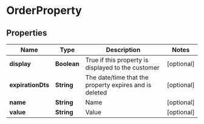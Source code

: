 
# OrderProperty

## Properties
Name | Type | Description | Notes
------------ | ------------- | ------------- | -------------
**display** | **Boolean** | True if this property is displayed to the customer |  [optional]
**expirationDts** | **String** | The date/time that the property expires and is deleted |  [optional]
**name** | **String** | Name |  [optional]
**value** | **String** | Value |  [optional]



